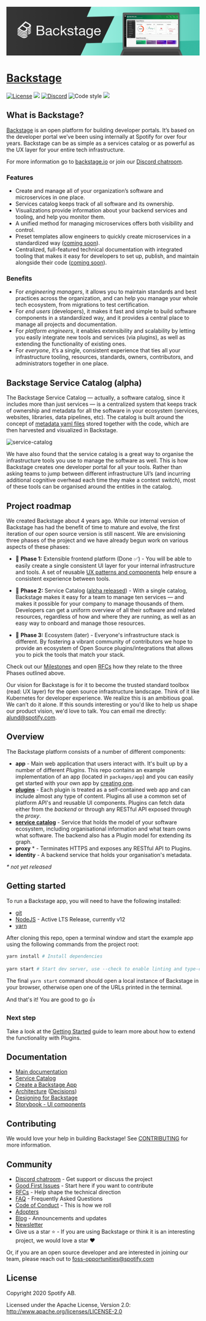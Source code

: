 ![headline](docs/headline.png)

# [Backstage](https://backstage.io)

[![License](https://img.shields.io/badge/License-Apache%202.0-blue.svg)](https://opensource.org/licenses/Apache-2.0)
![](https://github.com/spotify/backstage/workflows/Frontend%20CI/badge.svg)
[![Discord](https://img.shields.io/discord/687207715902193673)](https://discord.gg/EBHEGzX)
![Code style](https://img.shields.io/badge/code_style-prettier-ff69b4.svg)
[![](https://img.shields.io/npm/v/@backstage/core?label=Version)](https://github.com/spotify/backstage/releases)

## What is Backstage?

[Backstage](https://backstage.io/) is an open platform for building developer portals. It’s based on the developer portal we’ve been using internally at Spotify for over four years. Backstage can be as simple as a services catalog or as powerful as the UX layer for your entire tech infrastructure.

For more information go to [backstage.io](https://backstage.io) or join our [Discord chatroom](https://discord.gg/EBHEGzX).

### Features

- Create and manage all of your organization’s software and microservices in one place.
- Services catalog keeps track of all software and its ownership.
- Visualizations provide information about your backend services and tooling, and help you monitor them.
- A unified method for managing microservices offers both visibility and control.
- Preset templates allow engineers to quickly create microservices in a standardized way ([coming soon](https://github.com/spotify/backstage/milestone/11)).
- Centralized, full-featured technical documentation with integrated tooling that makes it easy for developers to set up, publish, and maintain alongside their code ([coming soon](https://github.com/spotify/backstage/milestone/15)).

### Benefits

- For _engineering managers_, it allows you to maintain standards and best practices across the organization, and can help you manage your whole tech ecosystem, from migrations to test certification.
- For _end users_ (developers), it makes it fast and simple to build software components in a standardized way, and it provides a central place to manage all projects and documentation.
- For _platform engineers_, it enables extensibility and scalability by letting you easily integrate new tools and services (via plugins), as well as extending the functionality of existing ones.
- For _everyone_, it’s a single, consistent experience that ties all your infrastructure tooling, resources, standards, owners, contributors, and administrators together in one place.

## Backstage Service Catalog (alpha)

The Backstage Service Catalog — actually, a software catalog, since it includes more than just services — is a centralized system that keeps track of ownership and metadata for all the software in your ecosystem (services, websites, libraries, data pipelines, etc). The catalog is built around the concept of [metadata yaml files](https://github.com/spotify/backstage/blob/master/docs/architecture-decisions/adr002-default-catalog-file-format.md#format) stored together with the code, which are then harvested and visualized in Backstage.

![service-catalog](https://backstage.io/blog/assets/6/header.png)

We have also found that the service catalog is a great way to organise the infrastructure tools you use to manage the software as well. This is how Backstage creates one developer portal for all your tools. Rather than asking teams to jump between different infrastructure UI’s (and incurring additional cognitive overhead each time they make a context switch), most of these tools can be organised around the entities in the catalog.

## Project roadmap

We created Backstage about 4 years ago. While our internal version of Backstage has had the benefit of time to mature and evolve, the first iteration of our open source version is still nascent. We are envisioning three phases of the project and we have already begun work on various aspects of these phases:

- 🐣 **Phase 1:** Extensible frontend platform (Done ✅) - You will be able to easily create a single consistent UI layer for your internal infrastructure and tools. A set of reusable [UX patterns and components](http://storybook.backstage.io) help ensure a consistent experience between tools.

- 🐢 **Phase 2:** Service Catalog ([alpha released](https://backstage.io/blog/2020/06/22/backstage-service-catalog-alpha)) - With a single catalog, Backstage makes it easy for a team to manage ten services — and makes it possible for your company to manage thousands of them. Developers can get a uniform overview of all their software and related resources, regardless of how and where they are running, as well as an easy way to onboard and manage those resources.

- 🐇 **Phase 3:** Ecosystem (later) - Everyone's infrastructure stack is different. By fostering a vibrant community of contributors we hope to provide an ecosystem of Open Source plugins/integrations that allows you to pick the tools that match your stack.

Check out our [Milestones](https://github.com/spotify/backstage/milestones) and open [RFCs](https://github.com/spotify/backstage/labels/rfc) how they relate to the three Phases outlined above.

Our vision for Backstage is for it to become the trusted standard toolbox (read: UX layer) for the open source infrastructure landscape. Think of it like Kubernetes for developer experience. We realize this is an ambitious goal. We can’t do it alone. If this sounds interesting or you'd like to help us shape our product vision, we'd love to talk. You can email me directly: [alund@spotify.com](mailto:alund@spotify.com).

## Overview

The Backstage platform consists of a number of different components:

- **app** - Main web application that users interact with. It's built up by a number of different _Plugins_. This repo contains an example implementation of an app (located in `packages/app`) and you can easily get started with your own app by [creating one](docs/create-an-app.md).
- [**plugins**](https://github.com/spotify/backstage/tree/master/plugins) - Each plugin is treated as a self-contained web app and can include almost any type of content. Plugins all use a common set of platform API's and reusable UI components. Plugins can fetch data either from the _backend_ or through any RESTful API exposed through the _proxy_.
- [**service catalog**](https://github.com/spotify/backstage/tree/master/packages/backend) - Service that holds the model of your software ecosystem, including organisational information and what team owns what software. The backend also has a Plugin model for extending its graph.
- **proxy** \* - Terminates HTTPS and exposes any RESTful API to Plugins.
- **identity** - A backend service that holds your organisation's metadata.

_\* not yet released_

## Getting started

To run a Backstage app, you will need to have the following installed:

- [git](https://git-scm.com/book/en/v2/Getting-Started-Installing-Git)
- [NodeJS](https://nodejs.org/en/download/) - Active LTS Release, currently v12
- [yarn](https://classic.yarnpkg.com/en/docs/install)

After cloning this repo, open a terminal window and start the example app using the following commands from the project root:

```bash
yarn install # Install dependencies

yarn start # Start dev server, use --check to enable linting and type-checks
```

The final `yarn start` command should open a local instance of Backstage in your browser, otherwise open one of the URLs printed in the terminal.

And that's it! You are good to go 👍

### Next step

Take a look at the [Getting Started](docs/getting-started/README.md) guide to learn more about how to extend the functionality with Plugins.

## Documentation

- [Main documentation](docs/README.md)
- [Service Catalog](docs/features/software-catalog/index.md)
- [Create a Backstage App](docs/getting-started/create-an-app.md)
- [Architecture](docs/overview/architecture-terminology.md) ([Decisions](docs/architecture-decisions/index.md))
- [Designing for Backstage](docs/dls/design.md)
- [Storybook - UI components](http://storybook.backstage.io)

## Contributing

We would love your help in building Backstage! See [CONTRIBUTING](CONTRIBUTING.md) for more information.

## Community

- [Discord chatroom](https://discord.gg/MUpMjP2) - Get support or discuss the project
- [Good First Issues](https://github.com/spotify/backstage/contribute) - Start here if you want to contribute
- [RFCs](https://github.com/spotify/backstage/labels/rfc) - Help shape the technical direction
- [FAQ](docs/FAQ.md) - Frequently Asked Questions
- [Code of Conduct](CODE_OF_CONDUCT.md) - This is how we roll
- [Adopters](ADOPTERS.md)
- [Blog](https://backstage.io/blog/) - Announcements and updates
- [Newsletter](https://mailchi.mp/spotify/backstage-community)
- Give us a star ⭐️ - If you are using Backstage or think it is an interesting project, we would love a star ❤️

Or, if you are an open source developer and are interested in joining our team, please reach out to [foss-opportunities@spotify.com ](mailto:foss-opportunities@spotify.com)

## License

Copyright 2020 Spotify AB.

Licensed under the Apache License, Version 2.0: http://www.apache.org/licenses/LICENSE-2.0
